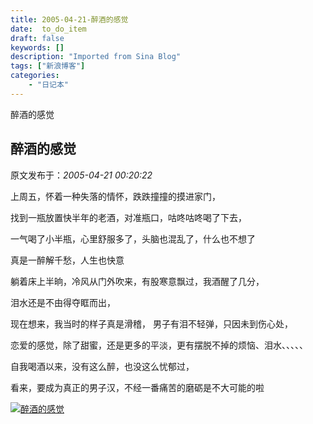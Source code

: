 ```yaml
---
title: 2005-04-21-醉酒的感觉
date:  to_do_item
draft: false
keywords: []
description: "Imported from Sina Blog"
tags: ["新浪博客"]
categories: 
    - "日记本"
---
```

醉酒的感觉
## 醉酒的感觉

 原文发布于：*2005-04-21 00:20:22*

 

上周五，怀着一种失落的情怀，跌跌撞撞的摸进家门，

找到一瓶放置快半年的老酒，对准瓶口，咕咚咕咚喝了下去，

一气喝了小半瓶，心里舒服多了，头脑也混乱了，什么也不想了

真是一醉解千愁，人生也快意

   躺着床上半晌，冷风从门外吹来，有股寒意飘过，我酒醒了几分，

泪水还是不由得夺眶而出，

  现在想来，我当时的样子真是滑稽， 男子有泪不轻弹，只因未到伤心处，

恋爱的感觉，除了甜蜜，还是更多的平淡，更有摆脱不掉的烦恼、泪水、、、、、

  自我喝酒以来，没有这么醉，也没这么忧郁过，

看来，要成为真正的男子汉，不经一番痛苦的磨砺是不大可能的啦

 

  

 

[![醉酒的感觉](http://s9.sinaimg.cn/middle/6983393849da9958fc3d8&amp;690)](http://s8.sinaimg.cn/middle/6983393849da995e86db7&amp;690)


